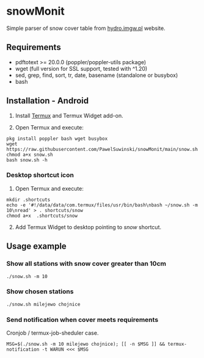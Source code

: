 # snowMonit
Simple parser of snow cover table from [hydro.imgw.pl](https://hydro.imgw.pl) website.


## Requirements
 
 - pdftotext >= 20.0.0 (poppler/poppler-utils package)
 - wget (full version for SSL support, tested with ^1.20)
 - sed, grep, find, sort, tr, date, basename (standalone or busybox)
 - bash


## Installation - Android

1. Install [Termux](https://termux.com) and Termux Widget add-on.

2. Open Termux and execute:

```
pkg install poppler bash wget busybox
wget https://raw.githubusercontent.com/PawelSuwinski/snowMonit/main/snow.sh
chmod a+x snow.sh
bash snow.sh -h
```

### Desktop shortcut icon

1. Open Termux and execute:

```
mkdir .shortcuts
echo -e '#!/data/data/com.termux/files/usr/bin/bash\nbash ~/snow.sh -m 10\nread' > . shortcuts/snow
chmod a+x  .shortcuts/snow
```

2. Add Termux Widget to desktop pointing to _snow_ shortcut.


## Usage example

### Show all stations with snow cover greater than 10cm

`./snow.sh -m 10`

### Show chosen stations

`./snow.sh milejewo chojnice`

### Send notification when cover meets requirements

Cronjob / termux-job-sheduler case.

```
MSG=$(./snow.sh -m 10 milejewo chojnice); [[ -n $MSG ]] && termux-notification -t WARUN <<< $MSG
```
